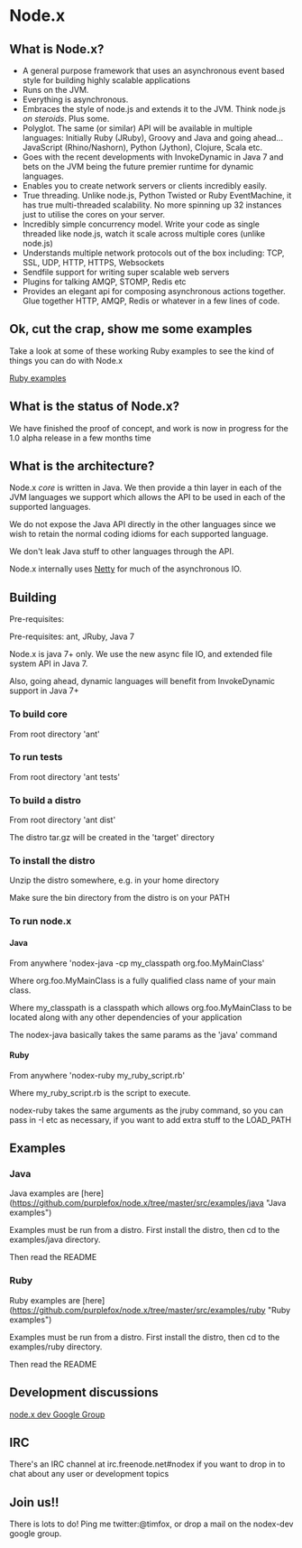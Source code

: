 # Node.x

## What is Node.x?

* A general purpose framework that uses an asynchronous event based style for building highly scalable applications
* Runs on the JVM.
* Everything is asynchronous.
* Embraces the style of node.js and extends it to the JVM. Think node.js *on steroids*. Plus some.
* Polyglot. The same (or similar) API will be available in multiple languages: Initially Ruby (JRuby),
Groovy and Java and going ahead... JavaScript (Rhino/Nashorn), Python (Jython), Clojure, Scala etc.
* Goes with the recent developments with InvokeDynamic in Java 7 and bets on the JVM being the future premier runtime for dynamic languages.
* Enables you to create network servers or clients incredibly easily.
* True threading. Unlike node.js, Python Twisted or Ruby EventMachine, it has true multi-threaded scalability. No more spinning up 32 instances just to utilise the cores on your server.
* Incredibly simple concurrency model. Write your code as single threaded like node.js, watch it scale across multiple cores (unlike node.js)
* Understands multiple network protocols out of the box including: TCP, SSL, UDP, HTTP, HTTPS, Websockets
* Sendfile support for writing super scalable web servers
* Plugins for talking AMQP, STOMP, Redis etc
* Provides an elegant api for composing asynchronous actions together. Glue together HTTP, AMQP, Redis or whatever in a few lines of code.

## Ok, cut the crap, show me some examples

Take a look at some of these working Ruby examples to see the kind of things you can do with Node.x

[Ruby examples](https://github.com/purplefox/node.x/tree/master/src/examples/ruby "Ruby examples")

## What is the status of Node.x?

We have finished the proof of concept, and work is now in progress for the 1.0 alpha release in a few months time

## What is the architecture?

Node.x *core* is written in Java. We then provide a thin layer in each of the JVM languages we support which allows the API to be used in each of the supported languages.

We do not expose the Java API directly in the other languages since we wish to retain the normal coding idioms for each supported language.

We don't leak Java stuff to other languages through the API.

Node.x internally uses [Netty](https://github.com/netty/netty "Netty") for much of the asynchronous IO.

## Building

Pre-requisites:

Pre-requisites: ant, JRuby, Java 7

Node.x is java 7+ only. We use the new async file IO, and extended file system API in Java 7.

Also, going ahead, dynamic languages will benefit from InvokeDynamic support in Java 7+

### To build core

From root directory 'ant'

### To run tests

From root directory 'ant tests'

### To build a distro

From root directory 'ant dist'

The distro tar.gz will be created in the 'target' directory

### To install the distro

Unzip the distro somewhere, e.g. in your home directory

Make sure the bin directory from the distro is on your PATH

### To run node.x

#### Java

From anywhere 'nodex-java -cp my_classpath org.foo.MyMainClass'

Where org.foo.MyMainClass is a fully qualified class name of your main class.

Where my_classpath is a classpath which allows org.foo.MyMainClass to be located along with any other dependencies of your application

The nodex-java basically takes the same params as the 'java' command

#### Ruby

From anywhere 'nodex-ruby my_ruby_script.rb'

Where my_ruby_script.rb is the script to execute.

nodex-ruby takes the same arguments as the jruby command, so you can pass in -I etc as necessary, if you want to add extra
stuff to the LOAD_PATH

## Examples

### Java

Java examples are [here] (https://github.com/purplefox/node.x/tree/master/src/examples/java "Java examples")

Examples must be run from a distro. First install the distro, then cd to the examples/java directory.

Then read the README

### Ruby

Ruby examples are [here] (https://github.com/purplefox/node.x/tree/master/src/examples/ruby "Ruby examples")

Examples must be run from a distro. First install the distro, then cd to the examples/ruby directory.

Then read the README

## Development discussions

[node.x dev Google Group](http://groups.google.com/group/nodex-dev "Node.x dev")

## IRC

There's an IRC channel at irc.freenode.net#nodex if you want to drop in to chat about any user or development topics

## Join us!!

There is lots to do! Ping me twitter:@timfox, or drop a mail on the nodex-dev google group.